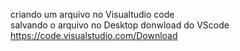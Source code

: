 criando um arquivo no Visualtudio code<br>
salvando o arquivo no Desktop 
donwload do VScode https://code.visualstudio.com/Download
